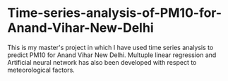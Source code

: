 # Time-series-analysis-of-PM10-for-Anand-Vihar-New-Delhi
This is my master's project in which I have used time series analysis to predict PM10 for Anand Vihar New Delhi.
Multuple linear regression and Artificial neural network has also been developed with respect to meteorological factors.
